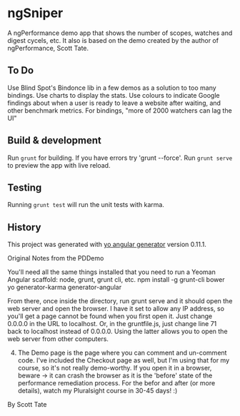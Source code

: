 # ngSniper

A ngPerformance demo app that shows the number of scopes, watches and digest cycels, etc. 
It also is based on the demo created by the author of ngPerformance, Scott Tate.

## To Do

Use Blind Spot's Bindonce lib in a few demos as a solution to too many bindings.
Use charts to display the stats.
Use colours to indicate Google findings about when a user is ready to leave a website after waiting, and other benchmark metrics.  For bindings, "more of 2000 watchers can lag the UI"


## Build & development

Run `grunt` for building.  If you have errors try 'grunt --force'.
Run `grunt serve` to preview the app with live reload.

## Testing

Running `grunt test` will run the unit tests with karma.

## History
This project was generated with [yo angular generator](https://github.com/yeoman/generator-angular)
version 0.11.1.

Original Notes from the PDDemo

You'll need all the same things installed that you need to run a Yeoman Angular scaffold: node, grunt, grunt cli, etc.
npm install -g grunt-cli bower yo generator-karma generator-angular

From there, once inside the directory, run grunt serve and it should open the web server and open the browser.  I have it set to allow any IP address,
so you'll get a page cannot be found when you first open it.  Just change 0.0.0.0 in the URL to localhost.  Or, in the gruntfile.js, just change
line 71 back to localhost instead of 0.0.0.0.  Using the latter allows you to open the web server from other computers.

4) The Demo page is the page where you can comment and un-comment code.  I've included the Checkout page as well, but I'm using that for my course,
so it's not really demo-worthy.  If you open it in a browser, beware -> it can crash the browser as it is the 'before' state of the performance
remediation process.  For the befor and after (or more details), watch my Pluralsight course in 30-45 days! :)

By Scott Tate
